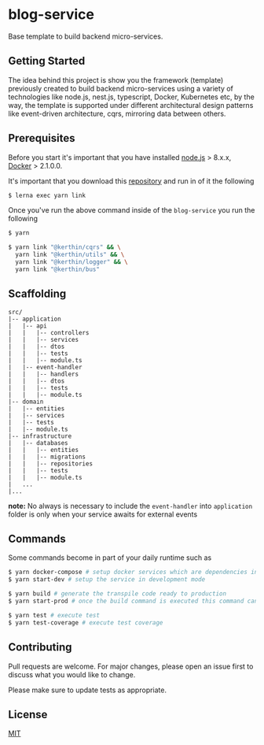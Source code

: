# blog-service

Base template to build backend micro-services.

## Getting Started

The idea behind this project is show you the framework (template) previously created to build backend micro-services using a variety of technologies like node.js, nest.js, typescript, Docker, Kubernetes etc, by the way, the template is supported under different architectural design patterns like event-driven architecture, cqrs, mirroring data between others.

## Prerequisites

Before you start it's important that you have installed [node.js](https://nodejs.org/en/download/) > 8.x.x, [Docker](https://docs.docker.com/install/) > 2.1.0.0.


It's important that you download this [repository](https://github.com/thekerthin/kerthin-miscellaneous) and run in of it the following

```sh
$ lerna exec yarn link
```

Once you've run the above command inside of the `blog-service` you run the following

```sh
$ yarn

$ yarn link "@kerthin/cqrs" && \
  yarn link "@kerthin/utils" && \
  yarn link "@kerthin/logger" && \
  yarn link "@kerthin/bus"
```


## Scaffolding

```
src/
|-- application
|   |-- api
|   |   |-- controllers
|   |   |-- services
|   |   |-- dtos
|   |   |-- tests
|   |   |-- module.ts
|   |-- event-handler
|   |   |-- handlers
|   |   |-- dtos
|   |   |-- tests
|   |   |-- module.ts
|-- domain
|   |-- entities
|   |-- services
|   |-- tests
|   |-- module.ts
|-- infrastructure
|   |-- databases
|   |   |-- entities
|   |   |-- migrations
|   |   |-- repositories
|   |   |-- tests
|   |   |-- module.ts
|   ...
|...
```

**note:** No always is necessary to include the `event-handler` into `application` folder is only when your service awaits for external events

## Commands

Some commands become in part of your daily runtime such as

```sh
$ yarn docker-compose # setup docker services which are dependencies in the service
$ yarn start-dev # setup the service in development mode

$ yarn build # generate the transpile code ready to production
$ yarn start-prod # once the build command is executed this command can be executed

$ yarn test # execute test
$ yarn test-coverage # execute test coverage
```

## Contributing
Pull requests are welcome. For major changes, please open an issue first to discuss what you would like to change.

Please make sure to update tests as appropriate.

## License
[MIT](https://choosealicense.com/licenses/mit/)
